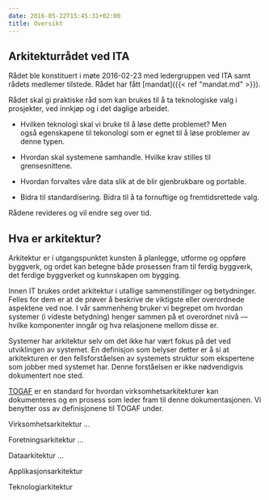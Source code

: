 ```yaml
---
date: 2016-05-22T15:45:31+02:00
title: Oversikt
---
```


## Arkitekturrådet ved ITA

Rådet ble konstituert i møte 2016-02-23 med ledergruppen ved
ITA samt rådets medlemer tilstede.  Rådet har fått [mandat]({{< ref "mandat.md" >}}).

Rådet skal gi praktiske råd som kan brukes til å ta teknologiske valg i prosjekter,
ved innkjøp og i det daglige arbeidet.

* Hvilken teknologi skal vi bruke til å løse dette problemet?
Men også egenskapene til tekonologi som er egnet til å løse problemer av denne typen.

* Hvordan skal systemene samhandle.
Hvilke krav stilles til grensesnittene.

* Hvordan forvaltes våre data slik at de blir gjenbrukbare og portable.

* Bidra til standardisering.  Bidra til å ta fornuftige og fremtidsrettede valg.

Rådene revideres og vil endre seg over tid.


## Hva er arkitektur?

Arkitektur er i utgangspunktet kunsten å planlegge, utforme og oppføre
byggverk, og ordet kan betegne både prosessen fram til ferdig byggverk, det
ferdige byggverket og kunnskapen om bygging.

Innen IT brukes ordet arkitektur i utallige sammenstillinger og betydninger.
Felles for dem er at de prøver å beskrive de viktigste eller overordnede
aspektene ved noe.  I vår sammenheng bruker vi begrepet om hvordan systemer (i
videste betydning) henger sammen på et overordnet nivå — hvilke komponenter
inngår og hva relasjonene mellom disse er.

Systemer har arkitektur selv om det ikke har vært fokus på det ved utviklingen
av systemet. En definisjon som belyser detter er å si at arkitekturen er den
fellsforståelsen av systemets struktur som ekspertene som jobber med systemet
har.  Denne forståelsen er ikke nødvendigvis dokumentert noe sted.

[TOGAF](https://en.wikipedia.org/wiki/The_Open_Group_Architecture_Framework) er
en standard for hvordan virksomhetsarkitekturer kan dokumenteres og en prosess
som leder fram til denne dokumentasjonen.  Vi benytter oss av definisjonene til
TOGAF under.

Virksomhetsarkitektur ...

Foretningsarkitektur ...

Dataarkitektur ...

Applikasjonsarkitektur

Teknologiarkitektur
